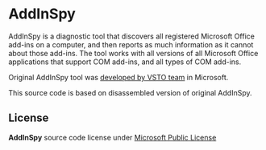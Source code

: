# AddInSpy

AddInSpy is a diagnostic tool that discovers all registered Microsoft Office add-ins on a computer, and then reports as much information as it cannot about those add-ins. The tool works with all versions of all Microsoft Office applications that support COM add-ins, and all types of COM add-ins.

Original AddInSpy tool was [developed by VSTO team][1] in Microsoft.

This source code is based on disassembled version of original AddInSpy.

## License

**AddInSpy** source code license under [Microsoft Public License](LICENSE.txt)

[1]: http://blogs.msdn.com/b/vsto/archive/2008/10/02/diagnosing-troubleshooting-office-add-ins-with-addinspy-beth-massi.aspx